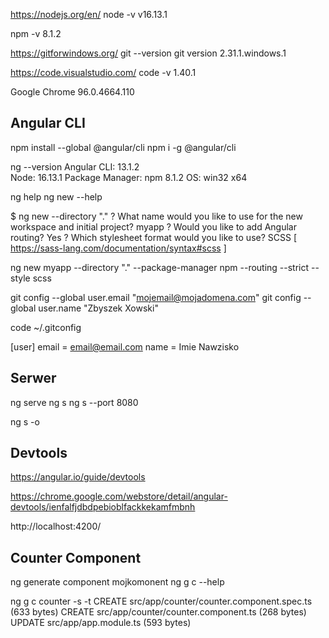 
https://nodejs.org/en/
node -v 
v16.13.1

npm -v
8.1.2

https://gitforwindows.org/
git --version
git version 2.31.1.windows.1

https://code.visualstudio.com/
code -v
1.40.1

Google Chrome	96.0.4664.110

## Angular CLI 

npm install --global @angular/cli
npm i -g @angular/cli

ng --version
Angular CLI: 13.1.2       
Node: 16.13.1
Package Manager: npm 8.1.2
OS: win32 x64

ng help
ng new --help


$ ng new --directory "."
? What name would you like to use for the new workspace and initial project? myapp
? Would you like to add Angular routing? Yes
? Which stylesheet format would you like to use? SCSS   [ https://sass-lang.com/documentation/syntax#scss                ]

ng new myapp --directory "."  --package-manager npm --routing --strict --style scss 

git config --global user.email "mojemail@mojadomena.com"
git config --global user.name "Zbyszek Xowski"

code ~/.gitconfig

[user]
	email = email@email.com
	name = Imie Nawzisko

## Serwer
ng serve 
ng s 
ng s --port 8080

ng s -o 


## Devtools
https://angular.io/guide/devtools

https://chrome.google.com/webstore/detail/angular-devtools/ienfalfjdbdpebioblfackkekamfmbnh

http://localhost:4200/ 

## Counter Component

ng generate component mojkomonent
ng g c --help

ng g c counter -s -t 
CREATE src/app/counter/counter.component.spec.ts (633 bytes)
CREATE src/app/counter/counter.component.ts (268 bytes)
UPDATE src/app/app.module.ts (593 bytes)
